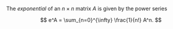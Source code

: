 The *exponential* of an $n\times n$ matrix $A$ is given by the power series

$$
e^A = \sum_{n=0}^{\infty} \frac{1}{n!} A^n.
$$
